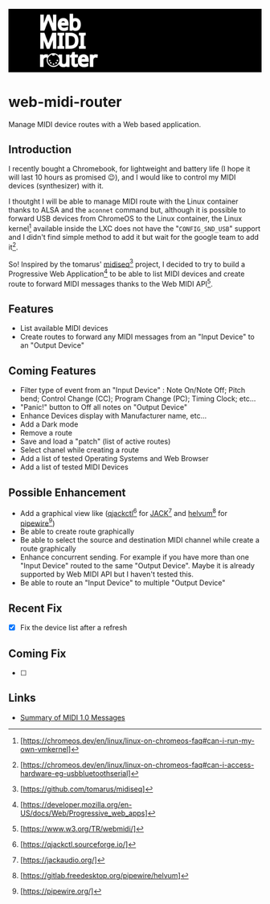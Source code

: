 ![](ressource/dessin-400ppp.png)
# web-midi-router
Manage MIDI device routes with a Web based application.

## Introduction
I recently bought a Chromebook, for lightweight and battery life (I hope it will last 10 hours as promised 😉), and I would like to control my MIDI devices (synthesizer) with it.

I thoutght I will be able to manage MIDI route with the Linux container thanks to ALSA and the `aconnet` command but, although it is possible to forward USB devices from ChromeOS to the Linux container, the Linux kernel[^0] available inside the LXC does not have the "`CONFIG_SND_USB`" support and I didn't find simple method to add it but wait for the google team to add it[^1].

So! Inspired by the tomarus' [midiseq](https://github.com/tomarus/midiseq)[^2] project, I decided to try to build a Progressive Web Application[^3] to be able to list MIDI devices and create route to forward MIDI messages thanks to the Web MIDI API[^4].

## Features
- List available MIDI devices
- Create routes to forward any MIDI messages from an "Input Device" to an "Output Device"

## Coming Features
- Filter type of event from an "Input Device" : Note On/Note Off; Pitch bend; Control Change (CC); Program Change (PC); Timing Clock; etc...
- "Panic!" button to Off all notes on "Output Device"
- Enhance Devices display with Manufacturer name, etc...
- Add a Dark mode
- Remove a route
- Save and load a "patch" (list of active routes)
- Select chanel while creating a route
- Add a list of tested Operating Systems and Web Browser
- Add a list of tested MIDI Devices

## Possible Enhancement
- Add a graphical view like ([qjackctl](https://qjackctl.sourceforge.io/)[^5] for [JACK](https://jackaudio.org/)[^6] and [helvum](https://gitlab.freedesktop.org/pipewire/helvum)[^7] for [pipewire](https://pipewire.org/)[^8])
- Be able to create route graphically
- Be able to select the source and destination MIDI channel while create a route graphically
- Enhance concurrent sending. For example if you have more than one "Input Device" routed to the same "Output Device". Maybe it is already supported by Web MIDI API but I haven't tested this.
- Be able to route an "Input Device" to multiple "Output Device"

## Recent Fix
- [X] Fix the device list after a refresh

## Coming Fix
- [ ]

## Links
- [Summary of MIDI 1.0 Messages](https://midi.org/summary-of-midi-1-0-messages)

[^0]: [https://chromeos.dev/en/linux/linux-on-chromeos-faq#can-i-run-my-own-vmkernel]
[^1]: [https://chromeos.dev/en/linux/linux-on-chromeos-faq#can-i-access-hardware-eg-usbbluetoothserial]
[^2]: [https://github.com/tomarus/midiseq]
[^3]: [https://developer.mozilla.org/en-US/docs/Web/Progressive_web_apps]
[^4]: [https://www.w3.org/TR/webmidi/]
[^5]: [https://qjackctl.sourceforge.io/]
[^6]: [https://jackaudio.org/]
[^7]: [https://gitlab.freedesktop.org/pipewire/helvum]
[^8]: [https://pipewire.org/]

